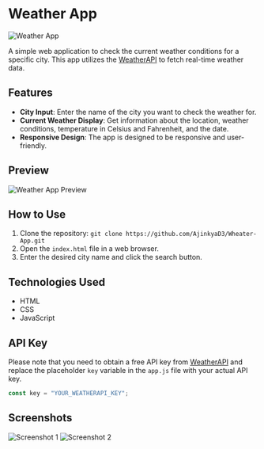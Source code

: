 # Weather App

![Weather App](https://raw.githubusercontent.com/AjinkyaD3/Wheater-App/master/path/to/weather-icon.png)

A simple web application to check the current weather conditions for a specific city. This app utilizes the [WeatherAPI](https://www.weatherapi.com/) to fetch real-time weather data.

## Features
- **City Input**: Enter the name of the city you want to check the weather for.
- **Current Weather Display**: Get information about the location, weather conditions, temperature in Celsius and Fahrenheit, and the date.
- **Responsive Design**: The app is designed to be responsive and user-friendly.

## Preview
![Weather App Preview](https://raw.githubusercontent.com/AjinkyaD3/Wheater-App/master/path/to/screenshot.png)

## How to Use
1. Clone the repository: `git clone https://github.com/AjinkyaD3/Wheater-App.git`
2. Open the `index.html` file in a web browser.
3. Enter the desired city name and click the search button.

## Technologies Used
- HTML
- CSS
- JavaScript

## API Key
Please note that you need to obtain a free API key from [WeatherAPI](https://www.weatherapi.com/) and replace the placeholder `key` variable in the `app.js` file with your actual API key.

```javascript
const key = "YOUR_WEATHERAPI_KEY";
```

## Screenshots
![Screenshot 1](https://raw.githubusercontent.com/AjinkyaD3/Wheater-App/master/path/to/screenshot1.png)
![Screenshot 2](https://raw.githubusercontent.com/AjinkyaD3/Wheater-App/master/path/to/screenshot2.png)

